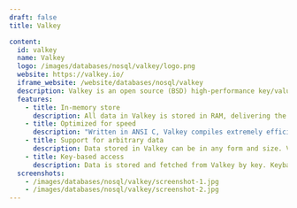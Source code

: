 ```yaml
---
draft: false
title: Valkey

content:
  id: valkey
  name: Valkey
  logo: /images/databases/nosql/valkey/logo.png
  website: https://valkey.io/
  iframe_website: /website/databases/nosql/valkey
  description: Valkey is an open source (BSD) high-performance key/value datastore that supports a variety of workloads such as caching, and message queues, and can act as a primary database. Valkey can run as a standalone daemon or in a cluster, with options for replication and high availability.  Valkey natively supports a rich collection of data types, including strings, numbers, hashes, lists, sets, sorted sets, bitmaps, hyperloglogs, and more.
  features:
    - title: In-memory store
      description: All data in Valkey is stored in RAM, delivering the fastest possible access times to the data for both read and write requests.
    - title: Optimized for speed
      description: "Written in ANSI C, Valkey compiles extremely efficient machine code and requires little overhead. It uses a (mostly) single-threaded event loop model that optimally uses the CPU core it's running on. The data structures used internally are implemented for maximum performance."
    - title: Support for arbitrary data
      description: Data stored in Valkey can be in any form and size. Valkey is binary-safe so it can store any data, from human-readable text to encoded binaries. A single data element in Valkey can range in size from 0 bytes to 0.5GB, allowing it to cache almost any datum.
    - title: Key-based access
      description: Data is stored and fetched from Valkey by key. Keybased access allows for extremely efficient access times, and this model maps naturally to caching. Valkey provides the customary GET and SET semantics for interacting with the data.
  screenshots:
    - /images/databases/nosql/valkey/screenshot-1.jpg
    - /images/databases/nosql/valkey/screenshot-2.jpg
---
```

